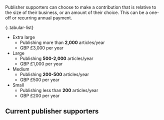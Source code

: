 Publisher supporters can choose to make a contribution that is relative to the size of their business, or an amount of their choice. This can be a one-off or recurring annual payment.

{:.tabular-list}
- Extra large
  - Publishing more than **2,000** articles/year
  - GBP £3,000 per year
- Large
  - Publishing **500-2,000** articles/year
  - GBP £1,000 per year
- Medium
  - Publishing **200-500** articles/year
  - GBP £500 per year
- Small
  - Publishing less than **200** articles/year
  - GBP £200 per year

## Current publisher supporters
